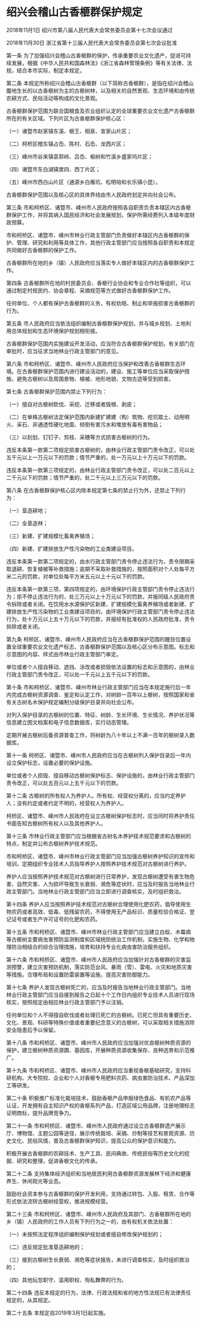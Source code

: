 # 绍兴会稽山古香榧群保护规定

2018年11月1日 绍兴市第八届人民代表大会常务委员会第十七次会议通过

2018年11月30日 浙江省第十三届人民代表大会常务委员会第七次会议批准

<!-- INFO END -->

第一条 为了加强绍兴会稽山古香榧群的保护，传承重要农业文化遗产，促进可持续发展，根据《中华人民共和国森林法》《浙江省森林管理条例》等有关法律、法规，结合本市实际，制定本规定。

第二条 本规定所称绍兴会稽山古香榧群（以下简称古香榧群），是指在绍兴会稽山腹地生长的以古香榧树为主的古榧树林，以及相关的自然景观、生态环境和由传统农耕方式、民俗活动等构成的文化景观。

古香榧群保护范围为联合国粮食及农业组织认定的全球重要农业文化遗产古香榧群所在的有关区域。下列片区为古香榧群保护核心区：

（一）诸暨市赵家镇东溪、榧王、相泉、宣家山片区；

（二）柯桥区稽东镇占岙、陈村、石岙、龙西片区；

（三）嵊州市谷来镇袁郭岭、吕岙、榆树和竹溪乡盛家坞片区；

（四）诸暨市东白湖镇里四、西丁片区；

（五）嵊州市西白山片区（通源乡白雁坑、松明培和长乐镇小昆）。

古香榧群保护范围以及核心区的具体界线由市人民政府划定并向社会公布。

第三条 市和柯桥区、诸暨市、嵊州市人民政府按照各自职责负责本辖区内古香榧群保护工作，并将其纳入国民经济和社会发展规划，保护所需经费列入本级年度财政预算。

市和柯桥区、诸暨市、嵊州市林业行政主管部门负责做好本辖区内古香榧群的保护、管理、研究和利用等具体工作，其他行政主管部门应当按照各自职责和本规定共同做好古香榧群的保护工作。

古香榧群所在地的乡（镇）人民政府应当落实专人做好本辖区内的古香榧群保护工作。

第四条 古香榧群所在地的村民委员会、香榧行业协会和专业合作社等组织，可以通过制定村规民约、协会章程、采摘规范等方式做好古香榧群保护工作。

任何单位、个人都有保护古香榧群的义务，有权劝阻、制止和举报损害古香榧群的行为。

第五条 市人民政府应当依法组织编制古香榧群保护规划，并与城乡规划、土地利用总体规划和生态环境保护规划相衔接。

古香榧群保护范围内实施建设开发活动，应当符合古香榧群保护规划，有关部门在审批时，应当征求当地林业行政主管部门的意见。

第六条 市和柯桥区、诸暨市、嵊州市人民政府应当保护和改善古香榧群生态环境。在古香榧群保护范围内进行建设活动的，建设、施工等单位应当采取保护措施，避免古榧树以及周围景物、植被、地形地貌、文物古迹等受到损害。

第七条 古香榧群保护范围内禁止下列行为：

（一）擅自对古榧树砍伐、采挖、迁移或者毁根、剥皮；

（二）在单株古榧树法定保护范围内新建扩建建（构）筑物、挖坑取土、动用明火、采石、非通透性硬化地面、倾倒有害污水和堆放有毒有害物品；

（三）以刻划、钉钉子、剪枝、采穗等方式损害古榧树的行为。

违反本条第一款第二项规定损害古榧树的，由林业行政主管部门责令改正，可以处五千元以上一万元以下的罚款；情节严重的，处一万元以上十万元以下的罚款。

违反本条第一款第三项规定的，由林业行政主管部门责令改正，可以处二百元以上二千元以下的罚款；情节严重的，处二千元以上三万元以下的罚款。

第八条 在古香榧群保护核心区内除本规定第七条的禁止行为外，还禁止下列行为：

（一）垦造耕地；

（二）全垦造林；

（三）新建、扩建规模化畜禽养殖场；

（四）新建、扩建排放生产性污染物的工业类建设项目。

违反本条第一款第二项规定的，由水行政主管部门责令停止违法行为，责令限期采取退耕、恢复植被等补救措施；逾期不采取补救措施的，按照面积对个人处每平方米二元的罚款，对单位处每平方米五元以上十元以下的罚款。

违反本条第一款第三项、第四项规定的，由环境保护行政主管部门责令停止违法行为；拒不停止违法行为的，处三万元以上十万元以下的罚款，并报同级人民政府责令拆除或者关闭。在饮用水水源保护区新建、扩建规模化畜禽养殖场或者新建、扩建排放生产性污染物的工业类建设项目的，由环境保护行政主管部门责令停止违法行为，处十万元以上五十万元以下的罚款，并报经有批准权的人民政府批准，责令拆除或者关闭。

第九条 柯桥区、诸暨市、嵊州市人民政府应当在古香榧群保护范围的醒目位置设置全球重要农业文化遗产标志、古香榧群保护范围以及核心区分布示意图。标志和示意图的内容、样式由市林业行政主管部门审定。

单位或者个人擅自移动、遮挡、涂改或者损毁依法设置的标志和示意图的，由林业行政主管部门责令改正，可以处一千元以上五千元以下的罚款。

第十条 市和柯桥区、诸暨市、嵊州市林业行政主管部门应当在本规定施行后一年内完成古榧树资源调查、鉴定和认定工作，对树龄一百年以上榧树，按照国家和省有关古树名木保护规定编制分级保护目录并向社会公布。

对列入保护目录的古榧树的位置、特征、树龄、生长环境、生长情况、养护状况等信息建立图文档案和电子信息数据库，实行动态管理。

定期开展古榧树后备资源普查工作，将树龄为八十年以上不满一百年的榧树录入数据库。

第十一条 柯桥区、诸暨市、嵊州市人民政府应当在古榧树列入保护目录后一年内设立保护标志，设置必要的保护设施。

单位或者个人损毁、擅自移动古榧树保护标志、保护设施的，由林业行政主管部门责令改正，可以处五百元以上五千元以下的罚款。

第十二条 古榧树的所有权人为养护人。所有权、经营权分离的，应当约定养护人；没有约定或者约定不明的，经营权人为养护人。

柯桥区、诸暨市、嵊州市人民政府在设立古榧树保护标志时，应当同时将养护责任书面告知古榧树所有权人以及其他养护人。

第十三条 市林业行政主管部门应当根据省古树名木养护技术规范要求和古榧树的特点，制定并公布古榧树养护技术规范。

市和柯桥区、诸暨市、嵊州市林业行政主管部门应当加强古榧树养护知识的宣传和培训，定期组织专业技术人员指导养护人按照养护技术规范对古榧树进行养护。

养护人应当按照养护技术规范对古榧树进行日常养护，发现古榧树遭受有害生物危害、自然灾害、人为损坏导致生长衰弱、濒危等症状时，应当及时报告当地林业行政主管部门。当地林业行政主管部门应当立即进行调查核实，及时组织救治。

第十四条 养护人应当按照养护技术规范对古榧树合理使用化肥农药，倡导使用生物农药或者高效、低毒、低残留农药，不得使用无产品标识、质量检验合格证、登记证号或者生产许可证号的化肥和农药。

第十五条 市和柯桥区、诸暨市、嵊州市林业行政主管部门应当建立白蚁、木霉病等古榧树主要病虫害预防监测制度和区域统防统治工作机制，实施生物、化学和物理防治相结合的综合治理措施，培育和扶持专业化病虫害防治服务组织。

第十六条 市和柯桥区、诸暨市、嵊州市人民政府应当加强针对古香榧群的灾害监测预警，建立灾害预防机制，落实防范台风、暴雨（雪）、雷电、火灾和地质灾害等措施，合理布局和设置防雷装置等设施，提高灾害防御能力。

第十七条 养护人发现古榧树死亡的，应当及时报告当地林业行政主管部门。当地林业行政主管部门应当自接到报告之日起十个工作日内组织专业技术人员进行现场核实，按照规定由相应林业行政主管部门予以注销。

任何单位和个人不得擅自砍伐或者处理已死亡的古榧树。已死亡但具有重要历史、文化、景观、科研等特殊价值或者重要纪念意义的古榧树，可以采取相关措施消除安全隐患后予以保留。

第十八条 市和柯桥区、诸暨市、嵊州市人民政府应当加强对优良榧树种质资源的保护，建立榧树种质资源圃、基因库，开展种质资源收集保存、良种选育和示范推广。

第十九条 市和柯桥区、诸暨市、嵊州市人民政府应当重视香榧基础研究，支持科研机构、大专院校、企业和个人对香榧专用肥料农药、病虫害防治技术、产品深加工等研发。

第二十条 积极推广标准化栽培技术，鼓励香榧产品申报绿色食品、有机农产品等认证，开发拥有自主知识产权的香榧系列产品，打造区域公用品牌，注册地理标志证明商标，提升品牌竞争力。

第二十一条 市和柯桥区、诸暨市、嵊州市人民政府通过设立古香榧群遗产展示厅、博物馆、主题公园等途径，展示传统栽培、采摘、炒制等技艺和景观资源、历史文化、民俗风情，普及古香榧群保护知识，提高公众的保护意识和能力。

积极开展古香榧群的农耕技术、生产工具、民间典故、传统民俗等历史文化的挖掘、研究和整理，促进香榧文化的传承。

第二十二条 支持集体经济组织和当地居民利用古香榧群资源发展林下经济和健康养生、休闲观光等业态。

鼓励社会资本参与古香榧群的保护开发利用，支持通过转包、入股、租赁、合作等形式依法流转古榧树经营权，推进规模经营。

第二十三条 市和柯桥区、诸暨市、嵊州市人民政府及其部门、古香榧群所在地的乡（镇）人民政府的工作人员有下列行为之一的，由有权机关依法处置：

（一）未按照法定程序组织编制保护规划或者擅自修改保护规划的；

（二）违反规定批准垦造耕地的；

（三）接到古榧树生长衰弱、濒危等症状报告，未进行调查核实，及时组织救治的；

（四）其他玩忽职守、滥用职权、徇私舞弊的行为。

第二十四条 违反本规定的行为，法律、行政法规和省的地方性法规已有法律责任规定的，从其规定。

第二十五条 本规定自2019年3月1日起实施。